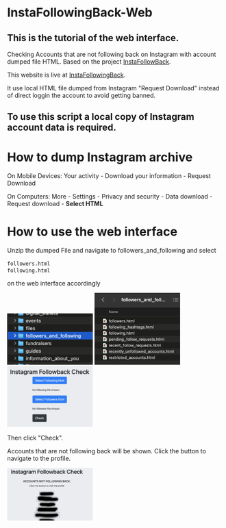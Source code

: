 # InstaFollowingBack-Web
<h2>This is the tutorial of the web interface.</h2>

Checking Accounts that are not following back on Instagram with account dumped file HTML. Based on the project <a href="https://github.com/bboymega/InstaFollowBack">InstaFollowBack</a>.

This website is live at <a href="https://www.instafollowingback.com">InstaFollowingBack</a>.

It use local HTML file dumped from Instagram "Request Download" instead of direct loggin the account to avoid getting banned.

<h2>To use this script a local copy of Instagram account data is required.</h2>


# How to dump Instagram archive

On Mobile Devices: Your activity - Download your information - Request Download

On Computers: More - Settings - Privacy and security - Data download - Request download - <b>Select HTML</b>


# How to use the web interface

Unzip the dumped File and navigate to followers_and_following and select
```
followers.html
following.html
```
on the web interface accordingly

<img src="a2.png" alt="a2" width="200"/>
<img src="a3.png" alt="a3" width="200"/>
<img src="a4.png" alt="a4" width="200"/>

Then click "Check".

Accounts that are not following back will be shown. Click the button to navigate to the profile.

<img src="a5.png" alt="a5" width="200"/>

